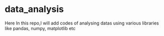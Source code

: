 # data_analysis
Here In this repo,I will add codes of analysing datas using various libraries like pandas, numpy, matplotlib etc
